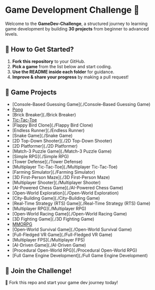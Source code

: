 # Game Development Challenge 🚀

Welcome to the **GameDev-Challenge**, a structured journey to learning game development by building **30 projects** from beginner to advanced levels.

## 📜 How to Get Started?
1. **Fork this repository** to your GitHub.
2. **Pick a game** from the list below and start coding.
3. **Use the README inside each folder** for guidance.
4. **Improve & share your progress** by making a pull request!

## 📂 Game Projects

- [Console-Based Guessing Game](./Console-Based Guessing Game)
- [Pong](./Pong)
- [Brick Breaker](./Brick Breaker)
- [Tic-Tac-Toe](./Tic-Tac-Toe)
- [Flappy Bird Clone](./Flappy Bird Clone)
- [Endless Runner](./Endless Runner)
- [Snake Game](./Snake Game)
- [2D Top-Down Shooter](./2D Top-Down Shooter)
- [2D Platformer](./2D Platformer)
- [Match-3 Puzzle Game](./Match-3 Puzzle Game)
- [Simple RPG](./Simple RPG)
- [Tower Defense](./Tower Defense)
- [Multiplayer Tic-Tac-Toe](./Multiplayer Tic-Tac-Toe)
- [Farming Simulator](./Farming Simulator)
- [3D First-Person Maze](./3D First-Person Maze)
- [Multiplayer Shooter](./Multiplayer Shooter)
- [AI-Powered Chess Game](./AI-Powered Chess Game)
- [Open-World Exploration](./Open-World Exploration)
- [City-Building Game](./City-Building Game)
- [Real-Time Strategy (RTS) Game](./Real-Time Strategy (RTS) Game)
- [Multiplayer RPG](./Multiplayer RPG)
- [Open-World Racing Game](./Open-World Racing Game)
- [3D Fighting Game](./3D Fighting Game)
- [MMORPG](./MMORPG)
- [Open-World Survival Game](./Open-World Survival Game)
- [Full-Fledged VR Game](./Full-Fledged VR Game)
- [Multiplayer FPS](./Multiplayer FPS)
- [AI-Driven Game](./AI-Driven Game)
- [Procedural Open-World RPG](./Procedural Open-World RPG)
- [Full Game Engine Development](./Full Game Engine Development)

## 📢 Join the Challenge!
🚀 Fork this repo and start your game dev journey today!
